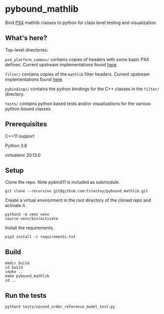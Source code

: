 # pybound_mathlib
Bind [PX4](https://github.com/PX4/PX4-Autopilot) mathlib classes to python for class level testing and visualization.

## What's here?
Top-level directories:

`px4_platform_common/` contains copies of headers with some basic PX4 defines. Current upstream implementations found [here](https://github.com/PX4/PX4-Autopilot/tree/master/platforms/common/include/px4_platform_common/).

`filter/` contains copies of the `mathlib` filter headers. Current upstream implementations found [here](https://github.com/PX4/PX4-Autopilot/tree/master/src/lib/mathlib/math/filter).

`pybindings/` contains the python bindings for the C++ classes in the `filter/` directory. 

`tests/` contains python based tests and/or visualizations for the various python-bound classes.

## Prerequisites
C++11 support

Python 3.8

virtualenv 20.13.0

## Setup
Clone the repo. Note pybind11 is included as submodule.
```
git clone --recursive git@github.com:tstastny/pybound_mathlib.git
```
Create a virtual environment in the root directory of the cloned repo and activate it.
```
python3 -m venv venv
source venv/bin/activate
```
Install the requirements.
```
pip3 install -r requirements.txt 
```
 
## Build
```
mkdir build
cd build
cmake ..
make pybound_mathlib
cd ..
```

## Run the tests
```
python3 tests/second_order_reference_model_test.py
```
